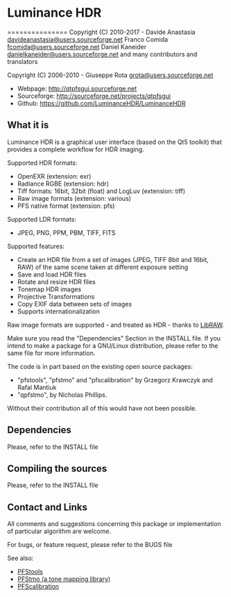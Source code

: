 # Luminance HDR
===============
Copyright (C) 2010-2017 -
 Davide Anastasia <davideanastasia@users.sourceforge.net>
 Franco Comida <fcomida@users.sourceforge.net>
 Daniel Kaneider <danielkaneider@users.sourceforge.net> 
 and many contributors and translators

Copyright (C) 2006-2010 - Giuseppe Rota <grota@users.sourceforge.net>

- Webpage: http://qtpfsgui.sourceforge.net 
- Sourceforge: http://sourceforge.net/projects/qtpfsgui 
- Github: https://github.com/LuminanceHDR/LuminanceHDR 

What it is
----------
Luminance HDR is a graphical user interface (based on the Qt5 toolkit) that provides a complete workflow for HDR imaging.

Supported HDR formats:
* OpenEXR (extension: exr)
* Radiance RGBE (extension: hdr)
* Tiff formats: 16bit, 32bit (float) and LogLuv (extension: tiff)
* Raw image formats (extension: various)
* PFS native format (extension: pfs)

Supported LDR formats:
* JPEG, PNG, PPM, PBM, TIFF, FITS

Supported features:
* Create an HDR file from a set of images (JPEG, TIFF 8bit and 16bit, RAW)
of the same scene taken at different exposure setting
* Save and load HDR files
* Rotate and resize HDR files
* Tonemap HDR images
* Projective Transformations
* Copy EXIF data between sets of images
* Supports internationalization

Raw image formats are supported - and treated as HDR - thanks to [LibRAW](http://www.libraw.org/).

Make sure you read the "Dependencies" Section in the INSTALL file. If you intend to make a package for a GNU/Linux distribution, please refer to the same file for more information.

The code is in part based on the existing open source packages:
- "pfstools", "pfstmo" and "pfscalibration" by Grzegorz Krawczyk and Rafal Mantiuk
- "qpfstmo", by Nicholas Phillips.

Without their contribution all of this would have not been possible.

Dependencies
------------
Please, refer to the INSTALL file

Compiling the sources
---------------------
Please, refer to the INSTALL file

Contact and Links
-----------------
All comments and suggestions concerning this package or implementation of particular algorithm are welcome.

For bugs, or feature request, please refer to the BUGS file

See also:
* [PFStools](http://www.mpii.mpg.de/resources/pfstools/)
* [PFStmo (a tone mapping library)](http://www.mpii.mpg.de/resources/tmo/)
* [PFScalibration](http://www.mpii.mpg.de/resources/hdr/calibration/pfs.html)
